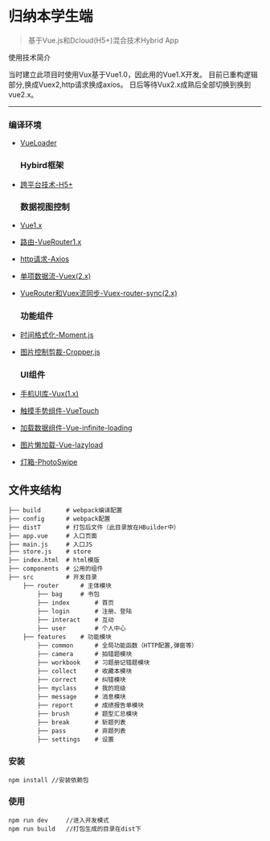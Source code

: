 ﻿# 归纳本学生端
> 基于Vue.js和Dcloud(H5+)混合技术Hybrid App

使用技术简介

当时建立此项目时使用Vux基于Vue1.0，因此用的Vue1.X开发。
目前已重构逻辑部分,换成Vuex2,http请求换成axios。
日后等待Vux2.x成熟后全部切换到换到vue2.x。

------------

### 编译环境

-	[VueLoader](http://vue-loader.vuejs.org/en/index.html)

	### Hybird框架

-	[跨平台技术-H5+](http://www.dcloud.io/runtime.html)

	### 数据视图控制

-	[Vue1.x](http://cn.vuejs.org/guide/)

-	[路由-VueRouter1.x](http://router.vuejs.org/zh-cn/index.html)

-	[http请求-Axios](https://github.com/mzabriskie/axios)

-	[单项数据流-Vuex(2.x)](http://vuex.vuejs.org/zh-cn/index.html)

-	[VueRouter和Vuex流同步-Vuex-router-sync(2.x)](https://github.com/vuejs/vuex-router-sync)

	### 功能组件

-	[时间格式化-Moment.js](http://momentjs.cn/)

-	[图片控制剪裁-Cropper.js](https://fengyuanchen.github.io/cropperjs/)

	### UI组件

-	[手机UI库-Vux(1.x)](https://vuxjs.gitbooks.io/vux/content/about/component-standard.html)

-	[触摸手势组件-VueTouch](https://github.com/vuejs/vue-touch)

-	[加载数据组件-Vue-infinite-loading](https://peachscript.github.io/vue-infinite-loading/#!/slots)

-	[图片懒加载-Vue-lazyload](https://github.com/hilongjw/vue-lazyload)

-	[灯箱-PhotoSwipe](https://github.com/dimsemenov/PhotoSwipe)

文件夹结构
----------

```
├── build       # webpack编译配置
├── config      # webpack配置
├── distT       # 打包后文件（此目录放在HBuilder中）
├── app.vue     # 入口页面
├── main.js     # 入口JS
├── store.js    # store
├── index.html  # html模版
├── components  # 公用的组件
├── src         # 开发目录
    ├── router      # 主体模块
        ├── bag     # 书包
        ├── index       # 首页
        ├── login       # 注册、登陆
        ├── interact    # 互动
        ├── user        # 个人中心
    ├── features    # 功能模块
        ├── common      # 全局功能函数（HTTP配置,弹窗等）
        ├── camera      # 拍错题模块
        ├── workbook    # 习题册记错题模块
        ├── collect     # 收藏本模块
        ├── correct     # 纠错模块
        ├── myclass     # 我的班级
        ├── message     # 消息模块
        ├── report      # 成绩报告单模块
        ├── brush       # 题型汇总模块
        ├── break       # 斩题列表
        ├── pass        # 弃题列表
        ├── settings    # 设置
```

### 安装

```
npm install //安装依赖包
```

### 使用

```
npm run dev     //进入开发模式
npm run build   //打包生成的目录在dist下
```
